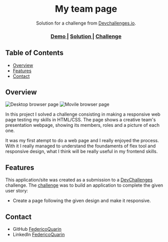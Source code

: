 <!-- Please update value in the {}  -->

<h1 align="center">My team page</h1>

<div align="center">
   Solution for a challenge from  <a href="http://devchallenges.io" target="_blank">Devchallenges.io</a>.
</div>

<div align="center">
  <h3>
    <a href="https://my-team-page-62e98.web.app/">
      Demo
    </a>
    <span> | </span>
    <a href="https://my-team-page-62e98.web.app/">
      Solution
    </a>
    <span> | </span>
    <a href="https://devchallenges.io/challenges/hhmesazsqgKXrTkYkt0U">
      Challenge
    </a>
  </h3>
</div>

<!-- TABLE OF CONTENTS -->

## Table of Contents

- [Overview](#overview)
- [Features](#features)
- [Contact](#contact)

<!-- OVERVIEW -->

## Overview

![Desktop browser page](https://user-images.githubusercontent.com/54511211/233871997-e73447e2-a6c0-4957-b9ba-4400f30af782.png)
![Movile browser page](https://user-images.githubusercontent.com/54511211/233872059-5854b274-85a9-4d8b-87d1-b51fa05b26d2.png)

In this project I solved a challenge consisting in making a responsive web page testing my skills in HTML/CSS. The page shows a creative team's presentation webpage, showing its members, roles and a picture of each one. 

It was my first atempt to do a web page and I really enjoyed the process. With it I really managed to understand the foundaments of flex tool and responsive design, what I think will be really useful in my frontend skills.


## Features

This application/site was created as a submission to a [DevChallenges](https://devchallenges.io/challenges) challenge. The [challenge](https://devchallenges.io/challenges/hhmesazsqgKXrTkYkt0U) was to build an application to complete the given user story:
- Create a page following the given design and make it responsive.


## Contact

- GitHub [FedericoQuarin](https://github.com/FedericoQuarin)
- LinkedIn [FedericoQuarin](https://www.linkedin.com/in/federico-quarin-264b90198/)
